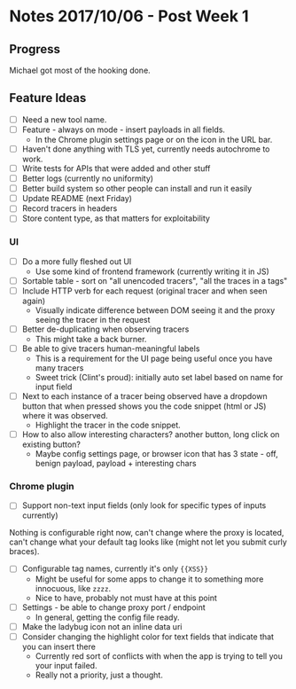 # Notes 2017/10/06 - Post Week 1

## Progress

Michael got most of the hooking done.

## Feature Ideas

* [ ] Need a new tool name.
* [ ] Feature - always on mode - insert payloads in all fields.
  * In the Chrome plugin settings page or on the icon in the URL bar.
* [ ] Haven't done anything with TLS yet, currently needs autochrome to work.
* [ ] Write tests for APIs that were added and other stuff
* [ ] Better logs (currently no uniformity)
* [ ] Better build system so other people can install and run it easily
* [ ] Update README (next Friday)
* [ ] Record tracers in headers
* [ ] Store content type, as that matters for exploitability

### UI
  * [ ] Do a more fully fleshed out UI
    * Use some kind of frontend framework (currently writing it in JS)
  * [ ] Sortable table - sort on "all unencoded tracers", "all the traces in a tags"
  * [ ] Include HTTP verb for each request (original tracer and when seen again)
    * Visually indicate difference between DOM seeing it and the proxy seeing the tracer
      in the request
  * [ ] Better de-duplicating when observing tracers
    * This might take a back burner.
  * [ ] Be able to give tracers human-meaningful labels
    * This is a requirement for the UI page being useful once you have many tracers
    * Sweet trick (Clint's proud): initially auto set label based on name for input field
  * [ ] Next to each instance of a tracer being observed have a dropdown button
    that when pressed shows you the code snippet (html or JS) where it was
    observed.
     * Highlight the tracer in the code snippet.
  * [ ] How to also allow interesting characters? another button, long click on existing button?
    * Maybe config settings page, or browser icon that has 3 state - off, benign
      payload, payload + interesting chars

### Chrome plugin 
* [ ] Support non-text input fields (only look for specific types of inputs currently)

Nothing is configurable right now, can't change where the proxy is located,
can't change what your default tag looks like (might not let you submit curly
braces).

* [ ] Configurable tag names, currently it's only `{{XSS}}`
  * Might be useful for some apps to change it to something more innocuous, like `zzzz`.
  * Nice to have, probably not must have at this point
* [ ] Settings - be able to change proxy port / endpoint
  * In general, getting the config file ready.
* [ ] Make the ladybug icon not an inline data uri
* [ ] Consider changing the highlight color for text fields that indicate that you can insert there
  * Currently red sort of conflicts with when the app is trying to tell you your input failed.
  * Really not a priority, just a thought.
